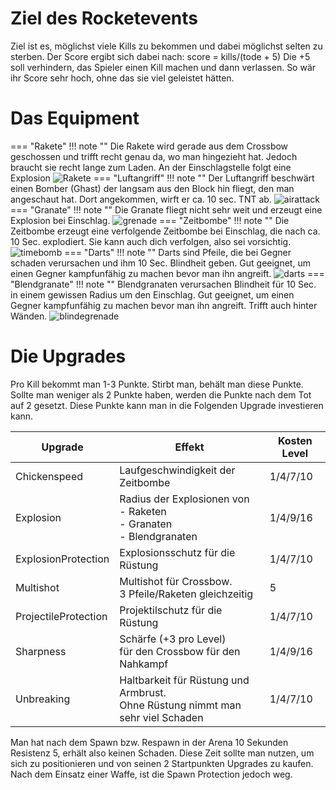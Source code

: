 # Ziel des Rocketevents
Ziel ist es, möglichst viele Kills zu bekommen und dabei möglichst selten zu sterben. Der Score ergibt sich dabei nach:
score = kills/(tode + 5)
Die +5 soll verhindern, das Spieler einen Kill machen und dann verlassen. So wär ihr Score sehr hoch, ohne das sie viel geleistet hätten.


# Das Equipment
=== "Rakete"
    !!! note ""
        Die Rakete wird gerade aus dem Crossbow geschossen und trifft recht genau da, wo man hingezieht hat. Jedoch braucht sie recht lange zum Laden. An der Einschlagstelle folgt eine Explosion
    ![Rakete](https://user-images.githubusercontent.com/62308030/171035939-96b3a556-dedc-449b-87b9-82604a9fa0ca.png)
=== "Luftangriff"
    !!! note ""
        Der Luftangriff beschwärt einen Bomber (Ghast) der langsam aus den Block hin fliegt, den man angeschaut hat. Dort angekommen, wirft er ca. 10 sec. TNT ab.
    ![airattack](https://user-images.githubusercontent.com/62308030/171036311-9cbf283a-a914-4b7d-b627-8d0e2f590449.png)
=== "Granate"
    !!! note ""
        Die Granate fliegt nicht sehr weit und erzeugt eine Explosion bei Einschlag.
    ![grenade](https://user-images.githubusercontent.com/62308030/171036713-caf93aba-927a-467d-8a19-03937090c6a9.png)
=== "Zeitbombe"
    !!! note ""
        Die Zeitbombe erzeugt eine verfolgende Zeitbombe bei Einschlag, die nach ca. 10 Sec. explodiert. Sie kann auch dich verfolgen, also sei vorsichtig.
    ![timebomb](https://user-images.githubusercontent.com/62308030/171036859-df4c7919-677b-4367-97c9-5a97d9942ca8.png)
=== "Darts"
    !!! note ""
        Darts sind Pfeile, die bei Gegner schaden verursachen und ihm 10 Sec. Blindheit geben. Gut geeignet, um einen Gegner kampfunfähig zu machen bevor man ihn angreift.
    ![darts](https://user-images.githubusercontent.com/62308030/171037237-e35f149b-6fdc-4195-b97b-bf3fccb8afce.png)
=== "Blendgranate"
    !!! note ""
        Blendgranaten verursachen Blindheit für 10 Sec. in einem gewissen Radius um den Einschlag. Gut geeignet, um einen Gegner kampfunfähig zu machen bevor man ihn angreift. Trifft auch hinter Wänden.
    ![blindegrenade](https://user-images.githubusercontent.com/62308030/171037816-2f596958-fe84-4db1-8bda-7dc936732661.png)

# Die Upgrades

Pro Kill bekommt man 1-3 Punkte. Stirbt man, behält man diese Punkte. Sollte man weniger als 2 Punkte haben, werden die Punkte nach dem Tot auf 2 gesetzt. Diese Punkte kann man in die Folgenden Upgrade investieren kann.

| Upgrade              | Effekt                                                                         | Kosten Level   |
|----------------------|--------------------------------------------------------------------------------|----------------|
| Chickenspeed         | Laufgeschwindigkeit der Zeitbombe                                              | 1/4/7/10       |
| Explosion            | Radius der Explosionen von <br/>- Raketen <br/>- Granaten <br/>- Blendgranaten             | 1/4/9/16       |
| ExplosionProtection  | Explosionsschutz für die Rüstung                                               | 1/4/7/10       |
| Multishot            | Multishot für Crossbow. <br/>3 Pfeile/Raketen gleichzeitig                         | 5              |
| ProjectileProtection | Projektilschutz für die Rüstung                                                | 1/4/7/10       |
| Sharpness            | Schärfe (+3 pro Level)<br/> für den Crossbow für den Nahkampf                      | 1/4/9/16       |
| Unbreaking           | Haltbarkeit für Rüstung und Armbrust.<br/>Ohne Rüstung nimmt man sehr viel Schaden | 1/4/7/10       |

Man hat nach dem Spawn bzw. Respawn in der Arena 10 Sekunden Resistenz 5, erhält also keinen Schaden. Diese Zeit sollte man nutzen, um sich zu positionieren und von seinen 2 Startpunkten Upgrades zu kaufen. Nach dem Einsatz einer Waffe, ist die Spawn Protection jedoch weg.
